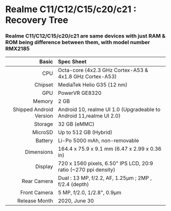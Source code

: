 Realme C11/C12/C15/c20/c21 : Recovery Tree
================================================================

### Realme C11/C12/C15/c20/c21 are same devices with just RAM & ROM being difference between them, with model number RMX2185 ###

Basic   | Spec Sheet
-------:|:-------------------------
CPU     | Octa-core (4x2.3 GHz Cortex-A53 & 4x1.8 GHz Cortex-A53)
Chipset | MediaTek Helio G35 (12 nm)
GPU     | PowerVR GE8320
Memory  | 2 GB
Shipped Android Version | Android 10, realme UI 1.0 (Upgradeable to Android 11,realme UI 2.0)
Storage | 32 GB (eMMC)
MicroSD | Up to 512 GB (Hybrid)
Battery | Li-Po 5000 mAh, non-removable
Dimensions | 164.4 x 75.9 x 9.1 mm (6.47 x 2.99 x 0.36 in)
Display | 720 x 1560 pixels, 6.50" IPS LCD, 20:9 ratio (~270 ppi density)
Rear Camera  | Dual : 13 MP, f/2.2, AF, 1.25µm ; 2MP , f/2.4 (depth)
Front Camera | 	5 MP, f/2.0, 1/2.8", 0.9µm
Release Month | 2020, June 30
